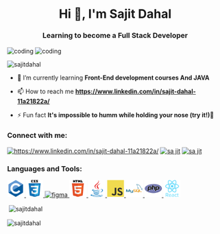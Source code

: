 <h1 align="center">Hi 👋, I'm Sajit Dahal</h1>
<h3 align="center">Learning to become a Full Stack Developer</h3>

<img align="center" alt="coding"  width = "600" src="https://media1.giphy.com/media/Xgg0PkTao7Yy8HOElW/giphy.gif?cid=ecf05e47ed16zf9om97z3uyom6e73kjaib5gmthiqu9vbfen&rid=giphy.gif&ct=g"> <img align="center" alt="coding" width ="400" src="https://media3.giphy.com/media/dZX3AduGrY3uJ7qCsx/giphy.gif?cid=ecf05e47d3228b2ce3a0e2a435db7327b3c825ac093b0fd8&rid=giphy.gif&ct=g">

<p align="left"> <img src="https://komarev.com/ghpvc/?username=sajitdahal&label=Profile%20views&color=0e75b6&style=flat" alt="sajitdahal" /> </p>

- 🌱 I’m currently learning **Front-End development courses And JAVA**

- 📫 How to reach me **https://www.linkedin.com/in/sajit-dahal-11a21822a/**

- ⚡ Fun fact **It's impossible to humm while holding your nose (try it!)🤣**

<h3 align="left">Connect with me:</h3>
<p align="left">
<a href="https://linkedin.com/in/https://www.linkedin.com/in/sajit-dahal-11a21822a/" target="blank"><img align="center" src="https://raw.githubusercontent.com/rahuldkjain/github-profile-readme-generator/master/src/images/icons/Social/linked-in-alt.svg" alt="https://www.linkedin.com/in/sajit-dahal-11a21822a/" height="30" width="40" /></a>
<a href="https://fb.com/sa jit" target="blank"><img align="center" src="https://raw.githubusercontent.com/rahuldkjain/github-profile-readme-generator/master/src/images/icons/Social/facebook.svg" alt="sa jit" height="30" width="40" /></a>
<a href="https://instagram.com/sa jit" target="blank"><img align="center" src="https://raw.githubusercontent.com/rahuldkjain/github-profile-readme-generator/master/src/images/icons/Social/instagram.svg" alt="sa jit" height="30" width="40" /></a>
</p>

<h3 align="left">Languages and Tools:</h3>
<p align="left"> <a href="https://www.cprogramming.com/" target="_blank" rel="noreferrer"> <img src="https://raw.githubusercontent.com/devicons/devicon/master/icons/c/c-original.svg" alt="c" width="40" height="40"/> </a> <a href="https://www.w3schools.com/css/" target="_blank" rel="noreferrer"> <img src="https://raw.githubusercontent.com/devicons/devicon/master/icons/css3/css3-original-wordmark.svg" alt="css3" width="40" height="40"/> </a> <a href="https://www.figma.com/" target="_blank" rel="noreferrer"> <img src="https://www.vectorlogo.zone/logos/figma/figma-icon.svg" alt="figma" width="40" height="40"/> </a> <a href="https://www.w3.org/html/" target="_blank" rel="noreferrer"> <img src="https://raw.githubusercontent.com/devicons/devicon/master/icons/html5/html5-original-wordmark.svg" alt="html5" width="40" height="40"/> </a> <a href="https://www.java.com" target="_blank" rel="noreferrer"> <img src="https://raw.githubusercontent.com/devicons/devicon/master/icons/java/java-original.svg" alt="java" width="40" height="40"/> </a> <a href="https://developer.mozilla.org/en-US/docs/Web/JavaScript" target="_blank" rel="noreferrer"> <img src="https://raw.githubusercontent.com/devicons/devicon/master/icons/javascript/javascript-original.svg" alt="javascript" width="40" height="40"/> </a> <a href="https://www.mysql.com/" target="_blank" rel="noreferrer"> <img src="https://raw.githubusercontent.com/devicons/devicon/master/icons/mysql/mysql-original-wordmark.svg" alt="mysql" width="40" height="40"/> </a> <a href="https://www.php.net" target="_blank" rel="noreferrer"> <img src="https://raw.githubusercontent.com/devicons/devicon/master/icons/php/php-original.svg" alt="php" width="40" height="40"/> </a> <a href="https://reactjs.org/" target="_blank" rel="noreferrer"> <img src="https://raw.githubusercontent.com/devicons/devicon/master/icons/react/react-original-wordmark.svg" alt="react" width="40" height="40"/> </a> </p>

<p>&nbsp;<img align="center" src="https://github-readme-stats.vercel.app/api?username=sajitdahal&show_icons=true&locale=en" alt="sajitdahal" /></p>

<p><img align="center" src="https://github-readme-streak-stats.herokuapp.com/?user=sajitdahal&" alt="sajitdahal" /></p>
